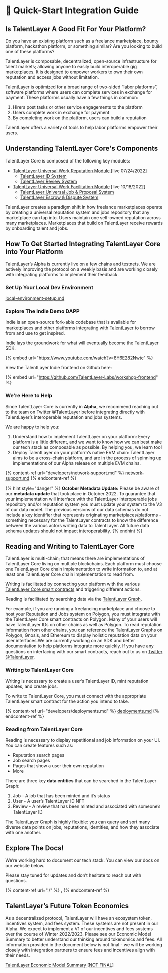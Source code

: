 # 🌿 Quick-Start Integration Guide

## Is TalentLayer A Good Fit For Your Platform?

Do you have an existing platform such as a freelance marketplace, bounty platform, hackathon platform, or something similar? Are you looking to build one of these platforms?

TalentLayer is composable, decentralized, open-source infrastructure for talent markets; allowing anyone to easily build interoperable gig marketplaces. It is designed to empower workers to own their own reputation and access jobs without limitation.

TalentLayer is optimized for a broad range of two-sided “labor platforms”, software platforms where users can complete services in exchange for payment. These platforms usually have a few things in common:

1. Hirers post tasks or other service engagements to the platform
2. Users complete work in exchange for payment
3. By completing work on the platform, users can build a reputation

TalentLayer offers a variety of tools to help labor platforms empower their users.

## Understanding TalentLayer Core's Components

TalentLayer Core is composed of the following key modules:

* [TalentLayer Universal Work Reputation Module ](broken-reference)\[live 07/24/2022]
  * [TalentLayer ID System](work-reputation-module/what-is-talentlayer-id.md)
  * [TalentLayer Review System](work-reputation-module/reviews-and-reputation.md)
* [TalentLayer Universal Work Facilitation Module](broken-reference) \[live 10/18/2022]
  * [TalentLayer Universal Job & Proposal System](work-facilitation-module/jobs-and-proposals.md)
  * [TalentLayer Escrow & Dispute System](work-facilitation-module/escrow-and-dispute-system.md)

TalentLayer creates a paradigm shift in how freelance marketplaces operate by creating a universal reputation system and jobs repository that any marketplace can tap into. Users maintain one self-owned reputation across many marketplaces. Marketplaces that build on TalentLayer receive rewards by onboarding talent and jobs.

## How To Get Started Integrating TalentLayer Core into Your Platform

TalentLayer’s Alpha is currently live on a few chains and testnets. We are actively improving the protocol on a weekly basis and are working closely with integrating platforms to implement their feedback.&#x20;

### Set Up Your Local Dev Environment

[local-environment-setup.md](developers/local-environment-setup.md "mention")

### Explore The Indie Demo DAPP

Indie is an open-source fork-able codebase that is available for marketplaces and other platforms integrating with [TalentLayer](https://docs.talentlayer.org/) to borrow from and use to get inspired.

Indie lays the groundwork for what will eventually become the TalentLayer SDK.

{% embed url="https://www.youtube.com/watch?v=8Y6E282Nwtc" %}

View the TalentLayer Indie frontend on Github here:

{% embed url="https://github.com/TalentLayer-Labs/workshop-frontend" %}

### We're Here to Help

Since TalentLayer Core is currently in **Alpha,** we recommend reaching out to the team on Twitter @TalentLayer before integrating directly with TalentLayer’s interoperable reputation and jobs systems.

We are happy to help you:

1. Understand how to implement TalentLayer on your platform: Every platform is a little different, and we want to know how we can best make our tech stack as composable as possible. By helping you, we learn too!
2. Deploy TalentLayer on your platform’s native EVM chain: TalentLayer aims to be a cross-chain platform, and are in the process of spinning up implementations of our Alpha release on multiple EVM chains.

{% content-ref url="developers/network-support.md" %}
[network-support.md](developers/network-support.md)
{% endcontent-ref %}

{% hint style="danger" %}
**October Metadata Update:** Please be aware of our **metadata update** that took place in October 2022. To guarantee that your implementation will interface with the TalentLayer interoperable jobs repository and/or reputation system you must update your system to the V3 of our data model. The previous versions of our data schemas do not include a key identifier that represents originating marketplaces/platforms - something necessary for the TalentLayer contracts to know the difference between the various actors writing data to TalentLayer. All future data schema updates should not impact interoperability.
{% endhint %}

## Reading and Writing to TalentLayer Core

TalentLayer is multi-chain; that means there are implementations of TalentLayer Core living on multiple blockchains. Each platform must choose one TalentLayer Core chain implementation to write information to, and at least one TalentLayer Core chain implementation to read from.

Writing is facilitated by connecting your platform with the various [TalentLayer Core smart contracts](developers/smart-contracts/) and triggering different actions.

Reading is facilitated by searching data via the [TalentLayer Graph](developers/graph-schema.md).

For example, if you are running a freelancing marketplace and choose to host your Reputation and Jobs system on Polygon, you must integrate with the TalentLayer Core smart contracts on Polygon. Many of your users will have TalentLayer IDs on other chains as well as Polygon. To read reputation information from other chains, you can reference the TalentLayer Graphs on Polygon, Gnosis, and Ethereum to display holistic reputation data on your user interfaces.We are currently working on an SDK and better documentation to help platforms integrate more quickly. If you have any questions on interfacing with our smart contracts, reach out to us on [Twitter @TalentLayer](https://twitter.com/TalentLayer).

### Writing to TalentLayer Core

Writing is necessary to create a user’s TalentLayer ID, mint reputation updates, and create jobs.

To write to TalentLayer Core, you must connect with the appropriate TalentLayer smart contract for the action you intend to take.

{% content-ref url="developers/deployments.md" %}
[deployments.md](developers/deployments.md)
{% endcontent-ref %}

### Reading from TalentLayer Core

Reading is necessary to display repetitional and job information on your UI. You can create features such as:

* Reputation search pages
* Job search pages
* Pages that show a user their own reputation
* More

There are three key **data entities** that can be searched in the TalentLayer Graph:

1. Job - A job that has been minted and it’s status
2. User - A user’s TalentLayer ID NFT
3. Review - A review that has been minted and associated with someone’s TalentLayer ID

The TalentLayer Graph is highly flexible: you can query and sort many diverse data points on jobs, reputations, identities, and how they associate with one another.

## Explore The Docs!

We’re working hard to document our tech stack. You can view our docs on our website below.

Please stay tuned for updates and don’t hesitate to reach out with questions.

{% content-ref url="./" %}
[.](./)
{% endcontent-ref %}

## TalentLayer’s Future Token Economics

As a decentralized protocol, TalentLayer will have an ecosystem token, incentives system, and fees system. These systems are not present in our Alpha. We expect to implement a V1 of our incentives and fees systems over the course of Winter 2022/2023. Please see our Economic Model Summary to better understand our thinking around tokenomics and fees. All information provided in the document below is not final - we will be working closely with integration partners to ensure fees and incentives align with their needs.&#x20;

[TalentLayer Economic Model Summary \[NOT FINAL\]](https://www.notion.so/TalentLayer-Economic-Model-Summary-NOT-FINAL-fd99e6e616ca4f3c8dad191ab14aafe3)
